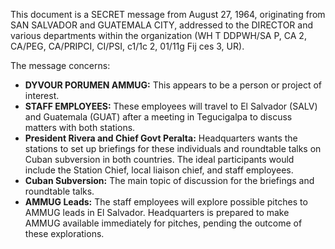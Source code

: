 This document is a SECRET message from August 27, 1964, originating from SAN SALVADOR and GUATEMALA CITY, addressed to the DIRECTOR and various departments within the organization (WH T DDPWH/SA P, CA 2, CA/PEG, CA/PRIPCI, CI/PSI, c1/1c 2, 01/11g Fij ces 3, UR).

The message concerns:

*   **DYVOUR PORUMEN AMMUG:** This appears to be a person or project of interest.
*   **STAFF EMPLOYEES:** These employees will travel to El Salvador (SALV) and Guatemala (GUAT) after a meeting in Tegucigalpa to discuss matters with both stations.
*   **President Rivera and Chief Govt Peralta:** Headquarters wants the stations to set up briefings for these individuals and roundtable talks on Cuban subversion in both countries. The ideal participants would include the Station Chief, local liaison chief, and staff employees.
*   **Cuban Subversion:** The main topic of discussion for the briefings and roundtable talks.
*   **AMMUG Leads:** The staff employees will explore possible pitches to AMMUG leads in El Salvador. Headquarters is prepared to make AMMUG available immediately for pitches, pending the outcome of these explorations.